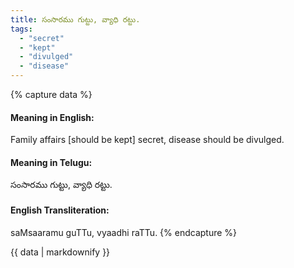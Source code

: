 ```yaml
---
title: సంసారము గుట్టు, వ్యాధి రట్టు.
tags:
  - "secret"
  - "kept"
  - "divulged"
  - "disease"
---
```


{% capture data %}
#### Meaning in English:
Family affairs [should be kept] secret, disease should be divulged.

#### Meaning in Telugu:
సంసారము గుట్టు, వ్యాధి రట్టు.

#### English Transliteration:
saMsaaramu guTTu, vyaadhi raTTu.
{% endcapture %}

{{ data | markdownify }}

